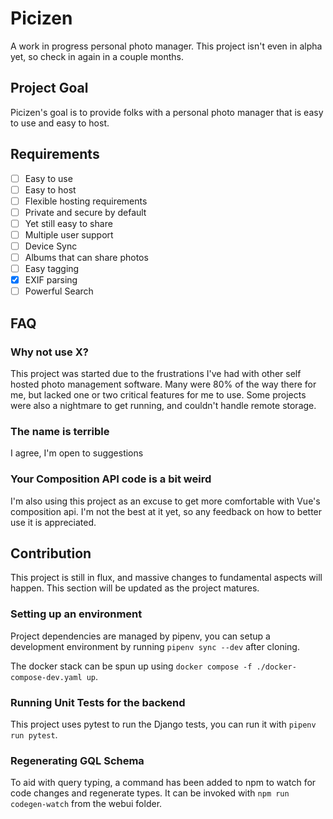 # Picizen

A work in progress personal photo manager. This project isn't even in alpha yet, so check in again in a couple months.

## Project Goal

Picizen's goal is to provide folks with a personal photo manager that is easy to use and easy to host.

## Requirements

- [ ] Easy to use
- [ ] Easy to host
- [ ] Flexible hosting requirements
- [ ] Private and secure by default
- [ ] Yet still easy to share
- [ ] Multiple user support
- [ ] Device Sync
- [ ] Albums that can share photos
- [ ] Easy tagging
- [X] EXIF parsing
- [ ] Powerful Search

## FAQ

### Why not use X?

This project was started due to the frustrations I've had with other self hosted photo management software. Many were 80% of the way there for me, but lacked one or two critical features for me to use. Some projects were also a nightmare to get running, and couldn't handle remote storage.

### The name is terrible

I agree, I'm open to suggestions

### Your Composition API code is a bit weird

I'm also using this project as an excuse to get more comfortable with Vue's composition api. I'm not the best at it yet, so any feedback on how to better use it is appreciated.


## Contribution

This project is still in flux, and massive changes to fundamental aspects will happen. This section will be updated as the project matures.

### Setting up an environment

Project dependencies are managed by pipenv, you can setup a development environment by running `pipenv sync --dev` after cloning.

The docker stack can be spun up using `docker compose -f ./docker-compose-dev.yaml up`.

### Running Unit Tests for the backend

This project uses pytest to run the Django tests, you can run it with `pipenv run pytest`.

### Regenerating GQL Schema

To aid with query typing, a command has been added to npm to watch for code changes and regenerate types. It can be invoked with `npm run codegen-watch` from the webui folder.